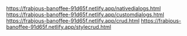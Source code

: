 https://frabjous-banoffee-91d65f.netlify.app/nativedialogs.html
https://frabjous-banoffee-91d65f.netlify.app/customdialogs.html
https://frabjous-banoffee-91d65f.netlify.app/crud.html
https://frabjous-banoffee-91d65f.netlify.app/stylecrud.html